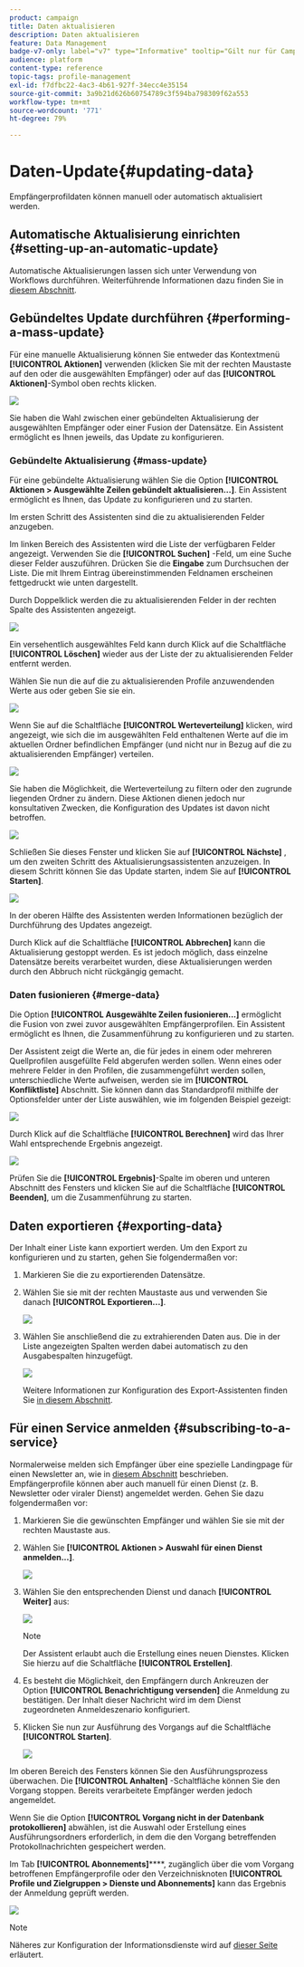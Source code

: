 ```yaml
---
product: campaign
title: Daten aktualisieren
description: Daten aktualisieren
feature: Data Management
badge-v7-only: label="v7" type="Informative" tooltip="Gilt nur für Campaign Classic v7"
audience: platform
content-type: reference
topic-tags: profile-management
exl-id: f7dfbc22-4ac3-4b61-927f-34ecc4e35154
source-git-commit: 3a9b21d626b60754789c3f594ba798309f62a553
workflow-type: tm+mt
source-wordcount: '771'
ht-degree: 79%

---
```


# Daten-Update{#updating-data}



Empfängerprofildaten können manuell oder automatisch aktualisiert werden.

## Automatische Aktualisierung einrichten {#setting-up-an-automatic-update}

Automatische Aktualisierungen lassen sich unter Verwendung von Workflows durchführen. Weiterführende Informationen dazu finden Sie in [diesem Abschnitt](../../workflow/using/update-data.md).

## Gebündeltes Update durchführen {#performing-a-mass-update}

Für eine manuelle Aktualisierung können Sie entweder das Kontextmenü **[!UICONTROL Aktionen]** verwenden (klicken Sie mit der rechten Maustaste auf den oder die ausgewählten Empfänger) oder auf das **[!UICONTROL Aktionen]**-Symbol oben rechts klicken.

![](assets/s_ncs_user_action_icon.png)

Sie haben die Wahl zwischen einer gebündelten Aktualisierung der ausgewählten Empfänger oder einer Fusion der Datensätze. Ein Assistent ermöglicht es Ihnen jeweils, das Update zu konfigurieren.

### Gebündelte Aktualisierung {#mass-update}

Für eine gebündelte Aktualisierung wählen Sie die Option **[!UICONTROL Aktionen > Ausgewählte Zeilen gebündelt aktualisieren...]**. Ein Assistent ermöglicht es Ihnen, das Update zu konfigurieren und zu starten.

Im ersten Schritt des Assistenten sind die zu aktualisierenden Felder anzugeben.

Im linken Bereich des Assistenten wird die Liste der verfügbaren Felder angezeigt. Verwenden Sie die **[!UICONTROL Suchen]** -Feld, um eine Suche dieser Felder auszuführen. Drücken Sie die **Eingabe** zum Durchsuchen der Liste. Die mit Ihrem Eintrag übereinstimmenden Feldnamen erscheinen fettgedruckt wie unten dargestellt.

Durch Doppelklick werden die zu aktualisierenden Felder in der rechten Spalte des Assistenten angezeigt.

![](assets/s_ncs_user_update_wizard01_1.png)

Ein versehentlich ausgewähltes Feld kann durch Klick auf die Schaltfläche **[!UICONTROL Löschen]** wieder aus der Liste der zu aktualisierenden Felder entfernt werden.

Wählen Sie nun die auf die zu aktualisierenden Profile anzuwendenden Werte aus oder geben Sie sie ein.

![](assets/s_ncs_user_update_wizard01_12.png)

Wenn Sie auf die Schaltfläche **[!UICONTROL Werteverteilung]** klicken, wird angezeigt, wie sich die im ausgewählten Feld enthaltenen Werte auf die im aktuellen Ordner befindlichen Empfänger (und nicht nur in Bezug auf die zu aktualisierenden Empfänger) verteilen.

![](assets/s_ncs_user_update_wizard01_2.png)

Sie haben die Möglichkeit, die Werteverteilung zu filtern oder den zugrunde liegenden Ordner zu ändern. Diese Aktionen dienen jedoch nur konsultativen Zwecken, die Konfiguration des Updates ist davon nicht betroffen.

![](assets/s_ncs_user_update_wizard01_3.png)

Schließen Sie dieses Fenster und klicken Sie auf **[!UICONTROL Nächste]** , um den zweiten Schritt des Aktualisierungsassistenten anzuzeigen. In diesem Schritt können Sie das Update starten, indem Sie auf **[!UICONTROL Starten]**.

![](assets/s_ncs_user_update_wizard01_4.png)

In der oberen Hälfte des Assistenten werden Informationen bezüglich der Durchführung des Updates angezeigt.

Durch Klick auf die Schaltfläche **[!UICONTROL Abbrechen]** kann die Aktualisierung gestoppt werden. Es ist jedoch möglich, dass einzelne Datensätze bereits verarbeitet wurden, diese Aktualisierungen werden durch den Abbruch nicht rückgängig gemacht.

### Daten fusionieren {#merge-data}

Die Option **[!UICONTROL Ausgewählte Zeilen fusionieren...]** ermöglicht die Fusion von zwei zuvor ausgewählten Empfängerprofilen. Ein Assistent ermöglicht es Ihnen, die Zusammenführung zu konfigurieren und zu starten.

Der Assistent zeigt die Werte an, die für jedes in einem oder mehreren Quellprofilen ausgefüllte Feld abgerufen werden sollen. Wenn eines oder mehrere Felder in den Profilen, die zusammengeführt werden sollen, unterschiedliche Werte aufweisen, werden sie im **[!UICONTROL Konfliktliste]** Abschnitt. Sie können dann das Standardprofil mithilfe der Optionsfelder unter der Liste auswählen, wie im folgenden Beispiel gezeigt:

![](assets/s_ncs_user_merge_wizard01_1.png)

Durch Klick auf die Schaltfläche **[!UICONTROL Berechnen]** wird das Ihrer Wahl entsprechende Ergebnis angezeigt.

![](assets/s_ncs_user_merge_wizard01_2.png)

Prüfen Sie die **[!UICONTROL Ergebnis]**-Spalte im oberen und unteren Abschnitt des Fensters und klicken Sie auf die Schaltfläche **[!UICONTROL Beenden]**, um die Zusammenführung zu starten.

## Daten exportieren {#exporting-data}

Der Inhalt einer Liste kann exportiert werden. Um den Export zu konfigurieren und zu starten, gehen Sie folgendermaßen vor:

1. Markieren Sie die zu exportierenden Datensätze.
1. Wählen Sie sie mit der rechten Maustaste aus und verwenden Sie danach **[!UICONTROL Exportieren...]**.

   ![](assets/s_ncs_user_export_list.png)

1. Wählen Sie anschließend die zu extrahierenden Daten aus. Die in der Liste angezeigten Spalten werden dabei automatisch zu den Ausgabespalten hinzugefügt.

   ![](assets/s_ncs_user_export_list_start.png)

   Weitere Informationen zur Konfiguration des Export-Assistenten finden Sie [in diesem Abschnitt](../../platform/using/executing-export-jobs.md).

## Für einen Service anmelden {#subscribing-to-a-service}

Normalerweise melden sich Empfänger über eine spezielle Landingpage für einen Newsletter an, wie in [diesem Abschnitt](../../delivery/using/managing-subscriptions.md) beschrieben. Empfängerprofile können aber auch manuell für einen Dienst (z. B. Newsletter oder viraler Dienst) angemeldet werden. Gehen Sie dazu folgendermaßen vor:

1. Markieren Sie die gewünschten Empfänger und wählen Sie sie mit der rechten Maustaste aus.
1. Wählen Sie **[!UICONTROL Aktionen > Auswahl für einen Dienst anmelden...]**.

   ![](assets/s_ncs_user_selection_subscribe_service.png)

1. Wählen Sie den entsprechenden Dienst und danach **[!UICONTROL Weiter]** aus:

   ![](assets/s_ncs_user_selection_subscribe_service_2.png)

   >[!NOTE]
   >
   >Der Assistent erlaubt auch die Erstellung eines neuen Dienstes. Klicken Sie hierzu auf die Schaltfläche **[!UICONTROL Erstellen]**.

1. Es besteht die Möglichkeit, den Empfängern durch Ankreuzen der Option **[!UICONTROL Benachrichtigung versenden]** die Anmeldung zu bestätigen. Der Inhalt dieser Nachricht wird im dem Dienst zugeordneten Anmeldeszenario konfiguriert.
1. Klicken Sie nun zur Ausführung des Vorgangs auf die Schaltfläche **[!UICONTROL Starten]**.

   ![](assets/s_ncs_user_selection_subscribe_service_3.png)

Im oberen Bereich des Fensters können Sie den Ausführungsprozess überwachen. Die **[!UICONTROL Anhalten]** -Schaltfläche können Sie den Vorgang stoppen. Bereits verarbeitete Empfänger werden jedoch angemeldet.

Wenn Sie die Option **[!UICONTROL Vorgang nicht in der Datenbank protokollieren]** abwählen, ist die Auswahl oder Erstellung eines Ausführungsordners erforderlich, in dem die den Vorgang betreffenden Protokollnachrichten gespeichert werden.

Im Tab **[!UICONTROL Abonnements]******, zugänglich über die vom Vorgang betroffenen Empfängerprofile oder den Verzeichnisknoten **[!UICONTROL Profile und Zielgruppen > Dienste und Abonnements]** kann das Ergebnis der Anmeldung geprüft werden.

![](assets/s_ncs_user_selection_subscribe_service_4.png)

>[!NOTE]
>
>Näheres zur Konfiguration der Informationsdienste wird auf [dieser Seite](../../delivery/using/managing-subscriptions.md) erläutert.
